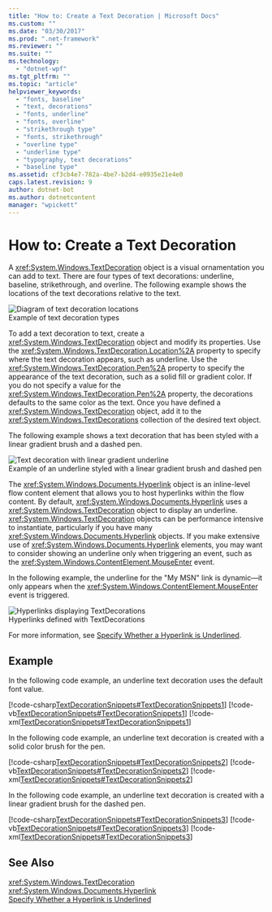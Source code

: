 ```yaml
---
title: "How to: Create a Text Decoration | Microsoft Docs"
ms.custom: ""
ms.date: "03/30/2017"
ms.prod: ".net-framework"
ms.reviewer: ""
ms.suite: ""
ms.technology: 
  - "dotnet-wpf"
ms.tgt_pltfrm: ""
ms.topic: "article"
helpviewer_keywords: 
  - "fonts, baseline"
  - "text, decorations"
  - "fonts, underline"
  - "fonts, overline"
  - "strikethrough type"
  - "fonts, strikethrough"
  - "overline type"
  - "underline type"
  - "typography, text decorations"
  - "baseline type"
ms.assetid: cf3cb4e7-782a-4be7-b2d4-e0935e21e4e0
caps.latest.revision: 9
author: dotnet-bot
ms.author: dotnetcontent
manager: "wpickett"
---
```

# How to: Create a Text Decoration
A <xref:System.Windows.TextDecoration> object is a visual ornamentation you can add to text. There are four types of text decorations: underline, baseline, strikethrough, and overline. The following example shows the locations of the text decorations relative to the text.  
  
 ![Diagram of text decoration locations](../../../../docs/framework/wpf/advanced/media/textdecoration01.gif "TextDecoration01")  
Example of text decoration types  
  
 To add a text decoration to text, create a <xref:System.Windows.TextDecoration> object and modify its properties. Use the <xref:System.Windows.TextDecoration.Location%2A> property to specify where the text decoration appears, such as underline. Use the <xref:System.Windows.TextDecoration.Pen%2A> property to specify the appearance of the text decoration, such as a solid fill or gradient color. If you do not specify a value for the <xref:System.Windows.TextDecoration.Pen%2A> property, the decorations defaults to the same color as the text. Once you have defined a <xref:System.Windows.TextDecoration> object, add it to the <xref:System.Windows.TextDecorations> collection of the desired text object.  
  
 The following example shows a text decoration that has been styled with a linear gradient brush and a dashed pen.  
  
 ![Text decoration with linear gradient underline](../../../../docs/framework/wpf/advanced/media/textdecoration02.png "TextDecoration02")  
Example of an underline styled with a linear gradient brush and dashed pen  
  
 The <xref:System.Windows.Documents.Hyperlink> object is an inline-level flow content element that allows you to host hyperlinks within the flow content. By default, <xref:System.Windows.Documents.Hyperlink> uses a <xref:System.Windows.TextDecoration> object to display an underline. <xref:System.Windows.TextDecoration> objects can be performance intensive to instantiate, particularly if you have many <xref:System.Windows.Documents.Hyperlink> objects. If you make extensive use of <xref:System.Windows.Documents.Hyperlink> elements, you may want to consider showing an underline only when triggering an event, such as the <xref:System.Windows.ContentElement.MouseEnter> event.  
  
 In the following example, the underline for the "My MSN" link is dynamic—it only appears when the <xref:System.Windows.ContentElement.MouseEnter> event is triggered.  
  
 ![Hyperlinks displaying TextDecorations](../../../../docs/framework/wpf/advanced/media/textdecoration03.png "TextDecoration03")  
Hyperlinks defined with TextDecorations  
  
 For more information, see [Specify Whether a Hyperlink is Underlined](../../../../docs/framework/wpf/advanced/how-to-specify-whether-a-hyperlink-is-underlined.md).  
  
## Example  
 In the following code example, an underline text decoration uses the default font value.  
  
 [!code-csharp[TextDecorationSnippets#TextDecorationSnippets1](../../../../samples/snippets/csharp/VS_Snippets_Wpf/TextDecorationSnippets/CSharp/Window1.xaml.cs#textdecorationsnippets1)]
 [!code-vb[TextDecorationSnippets#TextDecorationSnippets1](../../../../samples/snippets/visualbasic/VS_Snippets_Wpf/TextDecorationSnippets/visualbasic/window1.xaml.vb#textdecorationsnippets1)]
 [!code-xml[TextDecorationSnippets#TextDecorationSnippets1](../../../../samples/snippets/csharp/VS_Snippets_Wpf/TextDecorationSnippets/CSharp/Window1.xaml#textdecorationsnippets1)]  
  
 In the following code example, an underline text decoration is created with a solid color brush for the pen.  
  
 [!code-csharp[TextDecorationSnippets#TextDecorationSnippets2](../../../../samples/snippets/csharp/VS_Snippets_Wpf/TextDecorationSnippets/CSharp/Window1.xaml.cs#textdecorationsnippets2)]
 [!code-vb[TextDecorationSnippets#TextDecorationSnippets2](../../../../samples/snippets/visualbasic/VS_Snippets_Wpf/TextDecorationSnippets/visualbasic/window1.xaml.vb#textdecorationsnippets2)]
 [!code-xml[TextDecorationSnippets#TextDecorationSnippets2](../../../../samples/snippets/csharp/VS_Snippets_Wpf/TextDecorationSnippets/CSharp/Window1.xaml#textdecorationsnippets2)]  
  
 In the following code example, an underline text decoration is created with a linear gradient brush for the dashed pen.  
  
 [!code-csharp[TextDecorationSnippets#TextDecorationSnippets3](../../../../samples/snippets/csharp/VS_Snippets_Wpf/TextDecorationSnippets/CSharp/Window1.xaml.cs#textdecorationsnippets3)]
 [!code-vb[TextDecorationSnippets#TextDecorationSnippets3](../../../../samples/snippets/visualbasic/VS_Snippets_Wpf/TextDecorationSnippets/visualbasic/window1.xaml.vb#textdecorationsnippets3)]
 [!code-xml[TextDecorationSnippets#TextDecorationSnippets3](../../../../samples/snippets/csharp/VS_Snippets_Wpf/TextDecorationSnippets/CSharp/Window1.xaml#textdecorationsnippets3)]  
  
## See Also  
 <xref:System.Windows.TextDecoration>   
 <xref:System.Windows.Documents.Hyperlink>   
 [Specify Whether a Hyperlink is Underlined](../../../../docs/framework/wpf/advanced/how-to-specify-whether-a-hyperlink-is-underlined.md)